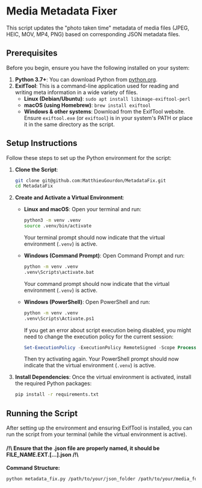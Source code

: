 # Media Metadata Fixer

This script updates the "photo taken time" metadata of media files (JPEG, HEIC, MOV, MP4, PNG) based on corresponding JSON metadata files.

## Prerequisites

Before you begin, ensure you have the following installed on your system:

1.  **Python 3.7+**: You can download Python from [python.org](https://www.python.org/).
2.  **ExifTool**: This is a command-line application used for reading and writing meta information in a wide variety of files.
    *   **Linux (Debian/Ubuntu)**: `sudo apt install libimage-exiftool-perl`
    *   **macOS (using Homebrew)**: `brew install exiftool`
    *   **Windows & other systems**: Download from the ExifTool website. Ensure `exiftool.exe` (or `exiftool`) is in your system's PATH or place it in the same directory as the script.

## Setup Instructions

Follow these steps to set up the Python environment for the script:

1.  **Clone the Script**:
    ```bash
    git clone git@github.com:MatthieuGourdon/MetadataFix.git
    cd MetadataFix
    ```

2.  **Create and Activate a Virtual Environment**:

    *   **Linux and macOS**:
        Open your terminal and run:
        ```bash
        python3 -m venv .venv
        source .venv/bin/activate
        ```
        Your terminal prompt should now indicate that the virtual environment (`.venv`) is active.

    *   **Windows (Command Prompt)**:
        Open Command Prompt and run:
        ```bash
        python -m venv .venv
        .venv\Scripts\activate.bat
        ```
        Your command prompt should now indicate that the virtual environment (`.venv`) is active.

    *   **Windows (PowerShell)**:
        Open PowerShell and run:
        ```bash
        python -m venv .venv
        .venv\Scripts\Activate.ps1
        ```
        If you get an error about script execution being disabled, you might need to change the execution policy for the current session:
        ```powershell
        Set-ExecutionPolicy -ExecutionPolicy RemoteSigned -Scope Process
        ```
        Then try activating again. Your PowerShell prompt should now indicate that the virtual environment (`.venv`) is active.

3.  **Install Dependencies**:
    Once the virtual environment is activated, install the required Python packages:
    ```bash
    pip install -r requirements.txt
    ```

## Running the Script

After setting up the environment and ensuring ExifTool is installed, you can run the script from your terminal (while the virtual environment is active).

#### /!\ Ensure that the .json file are properly named, it should be FILE_NAME.EXT.[...].json /!\

**Command Structure:**

```bash
python metadata_fix.py /path/to/your/json_folder /path/to/your/media_folder
